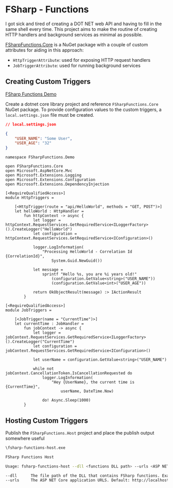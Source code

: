 # FSharp - Functions

I got sick and tired of creating a DOT NET web API and having to fill in the same shell every time. This project aims to make the routine of creating HTTP handlers and background services as minimal as possible.

[FSharpFunctions.Core](https://www.nuget.org/packages/FSharpFunctions.Core/1.0.2) is a NuGet package with a couple of custom attributes for aiding in this approach:

* `HttpTriggerAttribute`: used for exposing HTTP request handlers
* `JobTriggerAttribute`: used for running background services

## Creating Custom Triggers

[FSharp Functions Demo](https://github.com/AlbertoDePena/FSharpFunctions/tree/master/FSharpFunctions.Demo)

Create a dotnet core library project and reference `FSharpFunctions.Core` NuGet package. To provide configuration values to the custom triggers, a `local.settings.json` file must be created.

```JSON
// local.settings.json

{
    "USER_NAME": "Some User",
    "USER_AGE": "32"
}
```

```F#
namespace FSharpFunctions.Demo

open FSharpFunctions.Core
open Microsoft.AspNetCore.Mvc
open Microsoft.Extensions.Logging
open Microsoft.Extensions.Configuration
open Microsoft.Extensions.DependencyInjection

[<RequireQualifiedAccess>]
module HttpTriggers =

    [<HttpTrigger(route = "api/HelloWorld", methods = "GET, POST")>]
    let helloWorld : HttpHandler =
        fun httpContext -> async {
            let logger = httpContext.RequestServices.GetRequiredService<ILoggerFactory>().CreateLogger("HelloWorld")
            let configuration = httpContext.RequestServices.GetRequiredService<IConfiguration>()

            logger.LogInformation(
                "Processing HelloWorld - Correlation Id {CorrelationId}", 
                    System.Guid.NewGuid())

            let message =
                sprintf "Hello %s, you are %i years old!" 
                    (configuration.GetValue<string>("USER_NAME"))
                    (configuration.GetValue<int>("USER_AGE"))

            return OkObjectResult(message) :> IActionResult
        }

[<RequireQualifiedAccess>]
module JobTriggers =

    [<JobTrigger(name = "CurrentTime")>]
    let currentTime : JobHandler =
        fun jobContext -> async {
            let logger = jobContext.RequestServices.GetRequiredService<ILoggerFactory>().CreateLogger("CurrentTime")
            let configuration = jobContext.RequestServices.GetRequiredService<IConfiguration>()

            let userName = configuration.GetValue<string>("USER_NAME")

            while not jobContext.CancellationToken.IsCancellationRequested do
                logger.LogInformation(
                    "Hey {UserName}, the current time is {CurrentTime}", 
                        userName, DateTime.Now)

                do! Async.Sleep(1000)
        }
```

## Hosting Custom Triggers

Publish the `FSharpFunctions.Host` project and place the publish output somewhere useful

```bash
\fsharp-functions-host.exe

FSharp Functions Host

Usage: fsharp-functions-host --dll <functions DLL path> --urls <ASP NET Core URLS>

--dll      The file path of the DLL that contains FSharp functions. Example: .\MyFunctions.dll
--urls     The ASP NET Core application URLS. Default: http://localhost:5000
```
